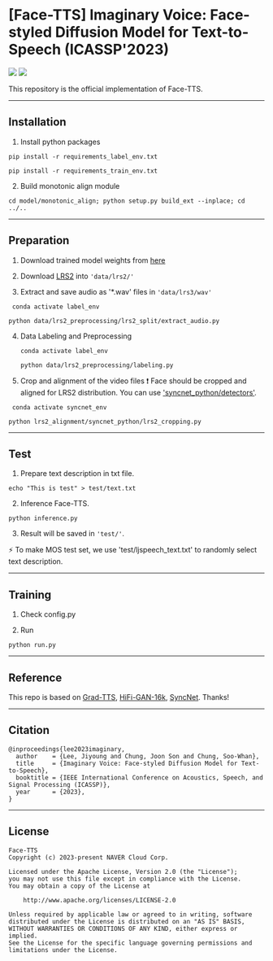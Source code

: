 # [Face-TTS] Imaginary Voice: Face-styled Diffusion Model for Text-to-Speech (ICASSP'2023)


<a href="https://arxiv.org/abs/2302.13700"><img src="https://img.shields.io/badge/arXiv-2302.13700-%23B31B1B"></a>
<a href="https://facetts.github.io/"><img src="https://img.shields.io/badge/Project%20Page-online-brightgreen"></a>


This repository is the official implementation of Face-TTS.

---
## Installation

1. Install python packages
```
pip install -r requirements_label_env.txt
```

```
pip install -r requirements_train_env.txt
```

2. Build monotonic align module
```
cd model/monotonic_align; python setup.py build_ext --inplace; cd ../..
```

---
## Preparation
1. Download trained model weights from <a href="https://drive.google.com/file/d/18ERr-91Z1Mnc2Aq9n1nBPijzb5gSymLq/view?usp=sharing">here</a>

2. Download <a href="https://www.robots.ox.ac.uk/~vgg/data/lip_reading/lrs2.html">LRS2</a> into `'data/lrs2/'` 


3. Extract and save audio as '*.wav' files in `'data/lrs3/wav'`
  ```
   conda activate label_env 
   ```

   ```
   python data/lrs2_preprocessing/lrs2_split/extract_audio.py
   ```

4. Data Labeling and Preprocessing
   ```
   conda activate label_env 
   ```

   ```
   python data/lrs2_preprocessing/labeling.py
   ```

5. Crop and alignment of the video files
:exclamation: Face should be cropped and aligned for LRS2 distribution. You can use <a href="https://github.com/joonson/syncnet_python/tree/master/detectors">'syncnet_python/detectors'</a>. 
  ```
   conda activate syncnet_env 
   ```
   ```
   python lrs2_alignment/syncnet_python/lrs2_cropping.py
   ```

---
## Test

1. Prepare text description in txt file.
```
echo "This is test" > test/text.txt
```


2. Inference Face-TTS.
```
python inference.py
```

3. Result will be saved in `'test/'`. 

:zap: To make MOS test set, we use 'test/ljspeech_text.txt' to randomly select text description.

--- 
## Training

1. Check config.py 

2. Run
```
python run.py
```

---
## Reference
This repo is based on 
<a href="https://github.com/huawei-noah/Speech-Backbones/tree/main/Grad-TTS">Grad-TTS</a>, 
<a href="https://github.com/bshall/hifigan">HiFi-GAN-16k</a>, 
<a href="https://github.com/joonson/syncnet_trainer">SyncNet</a>.  Thanks!

---
## Citation

```
@inproceedings{lee2023imaginary,
  author    = {Lee, Jiyoung and Chung, Joon Son and Chung, Soo-Whan},
  title     = {Imaginary Voice: Face-styled Diffusion Model for Text-to-Speech},
  booktitle = {IEEE International Conference on Acoustics, Speech, and Signal Processing (ICASSP)},
  year      = {2023},
}
```

---
## License

```
Face-TTS
Copyright (c) 2023-present NAVER Cloud Corp.

Licensed under the Apache License, Version 2.0 (the "License");
you may not use this file except in compliance with the License.
You may obtain a copy of the License at

    http://www.apache.org/licenses/LICENSE-2.0

Unless required by applicable law or agreed to in writing, software
distributed under the License is distributed on an "AS IS" BASIS,
WITHOUT WARRANTIES OR CONDITIONS OF ANY KIND, either express or implied.
See the License for the specific language governing permissions and
limitations under the License.
```
